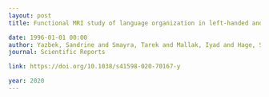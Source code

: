```yaml
---
layout: post
title: Functional MRI study of language organization in left-handed and right-handed trilingual subjects

date: 1996-01-01 00:00
author: Yazbek, Sandrine and Smayra, Tarek and Mallak, Iyad and Hage, Stephanie and Sleilaty, Ghassan and Atat, Chirine and Abdel Hay, Joe and Moussa, Ronald
journal: Scientific Reports

link: https://doi.org/10.1038/s41598-020-70167-y

year: 2020
---
```



